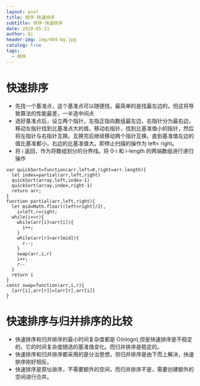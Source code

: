 ```yaml
---
layout: post
title: 排序-快速排序
subtitle: 排序-快速排序
date: 2020-05-21
author: Qi
header-img: img/404-bg.jpg
catalog: true
tags:
  - 排序
---
```


# 快速排序

- 先找一个基准点，这个基准点可以随便找，最简单的是找最左边的，但这将导致算法的性能最差，一半选中间点
- 选好基准点后，设立两个指针，左指正指向数组最左边，右指针分为最右边，移动左指针找到比基准点大的值，移动右指针，找到比基准值小的指针，然后将左指针与右指针互换。互换完后继续移动两个指针互换。直到基准值左边的值比基准都小，右边的比基准值大。即停止扫描的操作为 left< right。
- 将 i 返回，作为将数组划分的分界线。将 0-i 和 i-length 的两端数组进行递归操作

```
var quickSort=function(arr,left=0,right=arr.length){
  let index=partial(arr,left,right)
  quickSort(array,left,index-1)
  quickSort(array,index,right-1)
  return arr;
}
function partial(arr,left,right){
  let mid=Math.floor((left+right)/2),
    i=left,r=right;
  while(i<=r){
    while(arr[i]<arr[i]){
      i++;
    }
    while(arr[r]>arr[mid]){
      r--;
    }
    swap(arr,i,r)
    i++;
    r--
  }
  return i
}
const swap=function(arr,i,r){
  [arr[i],arr[r]]=[arr[r],arr[i]]
}
```

# 快速排序与归并排序的比较

- 快速排序和归并排序的最小时间复杂度都是 O(nlogn),但是快速排序是不稳定的，它的时间复杂度随选的基准值变化。而归并排序是稳定的。
- 快速排序和归并排序都采用的是分治思想，但归并排序是由下而上解决，快速排序刚好相反。
- 快速排序是原址排序，不需要额外的空间，而归并排序不是，需要创建额外的空间进行合并。
